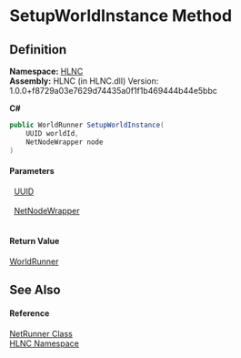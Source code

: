 # SetupWorldInstance Method




## Definition
**Namespace:** <a href="N_HLNC">HLNC</a>  
**Assembly:** HLNC (in HLNC.dll) Version: 1.0.0+f8729a03e7629d74435a0f1f1b469444b44e5bbc

**C#**
``` C#
public WorldRunner SetupWorldInstance(
	UUID worldId,
	NetNodeWrapper node
)
```



#### Parameters
<dl><dt>  <a href="T_HLNC_UUID">UUID</a></dt><dd> </dd><dt>  <a href="T_HLNC_NetNodeWrapper">NetNodeWrapper</a></dt><dd> </dd></dl>

#### Return Value
<a href="T_HLNC_WorldRunner">WorldRunner</a>

## See Also


#### Reference
<a href="T_HLNC_NetRunner">NetRunner Class</a>  
<a href="N_HLNC">HLNC Namespace</a>  
